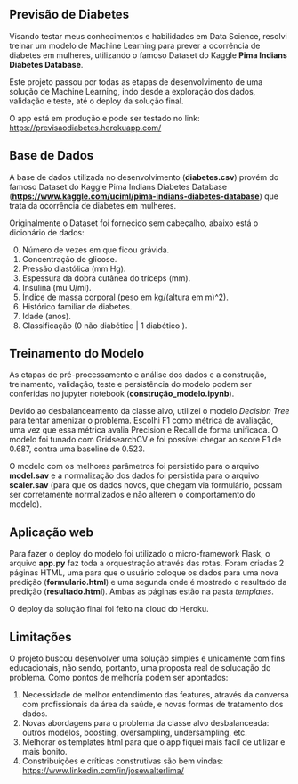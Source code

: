 ## Previsão de Diabetes

Visando testar meus conhecimentos e habilidades em Data Science, resolvi treinar um modelo de Machine Learning para prever a ocorrência de diabetes em mulheres, utilizando o famoso Dataset do Kaggle **Pima Indians Diabetes Database**.

Este projeto passou por todas as etapas de desenvolvimento de uma solução de Machine Learning, indo desde a exploração dos dados, validação e teste, até o deploy da solução final. 

O app está em produção e pode ser testado no link: https://previsaodiabetes.herokuapp.com/

## Base de Dados
A base de dados utilizada no desenvolvimento (**diabetes.csv**) provém do famoso Dataset do Kaggle Pima Indians Diabetes Database (**https://www.kaggle.com/uciml/pima-indians-diabetes-database**) que trata da ocorrência de diabetes em mulheres.

Originalmente o Dataset foi fornecido sem cabeçalho, abaixo está o dicionário de dados:

0. Número de vezes em que ficou grávida.
1. Concentração de glicose.
2. Pressão diastólica (mm Hg).
3. Espessura da dobra cutânea do tríceps (mm).
4. Insulina (mu U/ml).
5. Índice de massa corporal (peso em kg/(altura em m)^2).
6. Histórico familiar de diabetes.
7. Idade (anos).
8. Classificação (0 não diabético | 1 diabético ).

## Treinamento do Modelo
As etapas de pré-processamento e análise dos dados e a construção, treinamento, validação, teste e persistência do modelo podem ser conferidas no jupyter notebook (**construção_modelo.ipynb**). 

Devido ao desbalanceamento da classe alvo, utilizei o modelo *Decision Tree* para tentar amenizar o problema. Escolhi F1 como métrica de avaliação, uma vez que essa métrica avalia Precision e Recall de forma unificada. O modelo foi tunado com GridsearchCV e foi possível chegar ao score F1 de 0.687, contra uma baseline de 0.523.

O modelo com os melhores parâmetros foi persistido para o arquivo **model.sav** e a normalização dos dados foi persistida para o arquivo **scaler.sav** (para que os dados novos, que chegam via formulário, possam ser corretamente normalizados e não alterem o comportamento do modelo). 

## Aplicação web
Para fazer o deploy do modelo foi utilizado o micro-framework Flask, o arquivo **app.py** faz toda a orquestração através das rotas. Foram criadas 2 páginas HTML, uma para que o usuário coloque os dados para uma nova predição (**formulario.html**) e uma segunda onde é mostrado o resultado da predição (**resultado.html**). Ambas as páginas estão na pasta *templates*.

O deploy da solução final foi feito na cloud do Heroku.

## Limitações
O projeto buscou desenvolver uma solução simples e unicamente com fins educacionais, não sendo, portanto, uma proposta real de solucação do problema.
Como pontos de melhoría podem ser apontados: 
1. Necessidade de melhor entendimento das features, através da conversa com profissionais da área da saúde, e novas formas de tratamento dos dados.
2. Novas abordagens para o problema da classe alvo desbalanceada: outros modelos, boosting, oversampling, undersampling, etc.
3. Melhorar os templates html para que o app fiquei mais fácil de utilizar e mais bonito.
4. Constribuições e críticas construtivas são bem vindas: https://www.linkedin.com/in/josewalterlima/
